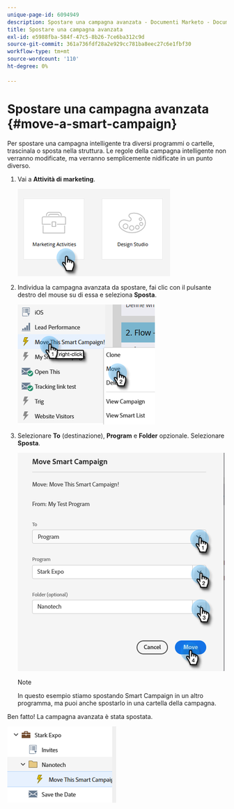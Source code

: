 ```yaml
---
unique-page-id: 6094949
description: Spostare una campagna avanzata - Documenti Marketo - Documentazione del prodotto
title: Spostare una campagna avanzata
exl-id: e5988fba-584f-47c5-8b26-7ce6ba312c9d
source-git-commit: 361a736fdf28a2e929cc781ba8eec27c6e1fbf30
workflow-type: tm+mt
source-wordcount: '110'
ht-degree: 0%

---
```


# Spostare una campagna avanzata {#move-a-smart-campaign}

Per spostare una campagna intelligente tra diversi programmi o cartelle, trascinala o sposta nella struttura. Le regole della campagna intelligente non verranno modificate, ma verranno semplicemente nidificate in un punto diverso.

1. Vai a **Attività di marketing**.

   ![](assets/move-a-smart-campaign-1.png)

1. Individua la campagna avanzata da spostare, fai clic con il pulsante destro del mouse su di essa e seleziona **Sposta**.

   ![](assets/move-a-smart-campaign-2.png)

1. Selezionare **To** (destinazione), **Program** e **Folder** opzionale. Selezionare **Sposta**.

   ![](assets/move-a-smart-campaign-3.png)

   >[!NOTE]
   >
   >In questo esempio stiamo spostando Smart Campaign in un altro programma, ma puoi anche spostarlo in una cartella della campagna.

Ben fatto! La campagna avanzata è stata spostata.

![](assets/move-a-smart-campaign-4.png)
